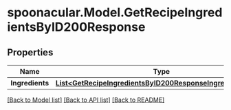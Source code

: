 # spoonacular.Model.GetRecipeIngredientsByID200Response

## Properties

Name | Type | Description | Notes
------------ | ------------- | ------------- | -------------
**Ingredients** | [**List&lt;GetRecipeIngredientsByID200ResponseIngredientsInner&gt;**](GetRecipeIngredientsByID200ResponseIngredientsInner.md) |  | 

[[Back to Model list]](../README.md#documentation-for-models) [[Back to API list]](../README.md#documentation-for-api-endpoints) [[Back to README]](../README.md)

